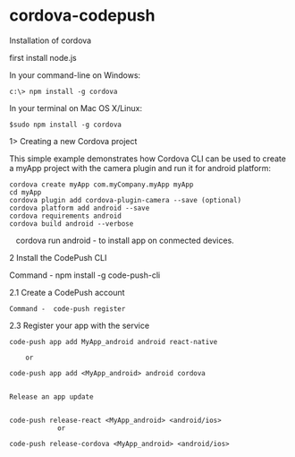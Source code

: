 # cordova-codepush

Installation of cordova

first install node.js

In your command-line on Windows:

    c:\> npm install -g cordova
In your terminal on Mac OS X/Linux:

    $sudo npm install -g cordova
    


1> Creating a new Cordova project

This simple example demonstrates how Cordova CLI can be used to create a myApp project with the camera plugin and run it for android platform:

    cordova create myApp com.myCompany.myApp myApp
    cd myApp
    cordova plugin add cordova-plugin-camera --save (optional)
    cordova platform add android --save
    cordova requirements android    
    cordova build android --verbose
    cordova run android - to install app on conmected devices.
    
    
    
2 Install the CodePush CLI

  Command -  npm install -g code-push-cli
  
  2.1 Create a CodePush account


    Command -  code-push register
    
  2.3 Register your app with the service
  
  
    code-push app add MyApp_android android react-native
    
        or
        
    code-push app add <MyApp_android> android cordova
    
    
    Release an app update
    
    
    code-push release-react <MyApp_android> <android/ios>
                or
                
    code-push release-cordova <MyApp_android> <android/ios>
    
    
    
  
  
  
        
        
    
    
    
    
    
    
    
    
    
